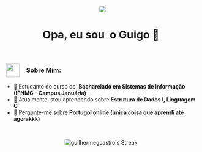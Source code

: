 <p align="center">
  <img src="https://66.media.tumblr.com/6cbb91389aabc078d44b0b12b5370141/tumblr_pwzrvbucUZ1si4jeeo7_500.gif" />
</p>

<h1 align="center">Opa, eu sou  o Guigo 👋</h1>
 
<h3 style="display: flex; align-items: center;">
  <img src="https://i.redd.it/do-you-think-guts-and-the-penitent-one-from-blasphemous-v0-yd20bst4eped1.gif?width=268&auto=webp&s=2023e84efc2b2f3c82c8b9910ac952d5ad2ce546" width="35" style="margin-right: 10px;" />
  Sobre Mim:
</h3>

- 🔭 Estudante do curso de  **Bacharelado em Sistemas de Informação (IFNMG - Campus Januária)**
- 🌱 Atualmente, stou aprendendo sobre **Estrutura de Dados I, Linguagem C**
- 💬 Pergunte-me sobre **Portugol online (única coisa que aprendi até agorakkk)**

  
<div align="center">
  <img src="https://github-readme-streak-stats.herokuapp.com/?user=guilhermegcastro&theme=radical&hide_border=true" alt="guilhermegcastro's Streak" />
</div>
